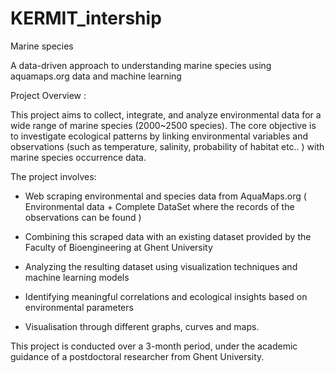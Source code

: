 # KERMIT_intership
Marine species 


A data-driven approach to understanding marine species using aquamaps.org data and machine learning

Project Overview : 

This project aims to collect, integrate, and analyze environmental data for a wide range of marine species (2000~2500 species). The core objective is to investigate ecological patterns by linking environmental variables and observations (such as temperature, salinity, probability of habitat etc.. ) with marine species occurrence data.

The project involves:

- Web scraping environmental and species data from AquaMaps.org ( Environmental data + Complete DataSet where the records of the observations can be found )

- Combining this scraped data with an existing dataset provided by the Faculty of Bioengineering at Ghent University

- Analyzing the resulting dataset using visualization techniques and machine learning models

- Identifying meaningful correlations and ecological insights based on environmental parameters
  
- Visualisation through different graphs, curves and maps. 


This project is conducted over a 3-month period, under the academic guidance of a postdoctoral researcher from Ghent University.
